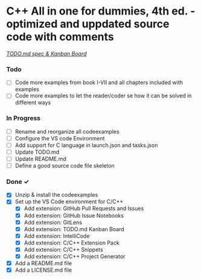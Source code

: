 # C++ All in one for dummies, 4th ed. - optimized and uppdated source code with comments

<em>[TODO.md spec & Kanban Board](https://bit.ly/3fCwKfM)</em>

### Todo

- [ ] Code more examples from book I-VII and all chapters included with examples
- [ ] Code more examples to let the reader/coder se how it can be solved in different ways
  
### In Progress

- [ ] Rename and reorganize all codeexamples  
- [ ] Configure the VS code Environment  
- [ ] Add support for C language in launch.json and tasks.json  
- [ ] Update TODO.md  
- [ ] Update README.md  
- [ ] Define a good source code file skeleton  

### Done ✓

- [x] Unzip & install the codeexamples  
- [x] Set up the VS Code environment for C/C++  
  - [x] Add extension: GitHub Pull Requests and Issues  
  - [x] Add extension: GitHub Issue Notebooks  
  - [x] Add extension: GitLens  
  - [x] Add extension: TODO.md Kanban Board  
  - [x] Add extension: IntelliCode  
  - [x] Add extension: C/C++ Extension Pack  
  - [x] Add extension: C/C++ Snippets  
  - [x] Add extension: C/C++ Project Generator  
- [x] Add a README.md file  
- [x] Add a LICENSE.md file  